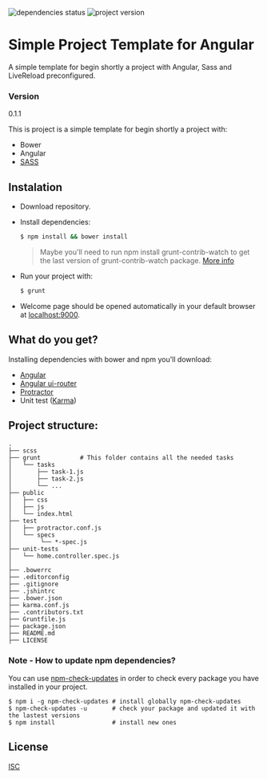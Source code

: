 ![dependencies status](https://david-dm.org/JuanMaRuiz/simple-project-template-angular.svg)
![project version](https://img.shields.io/badge/version-0.1.1-green.svg)
# Simple Project Template for Angular

A simple template for begin shortly a project with Angular, Sass and LiveReload preconfigured.

### Version
0.1.1

This is project is a simple template for begin shortly a project with:

* Bower
* Angular
* [SASS](http://sass-lang.com/guide)

## Instalation

* Download repository.
* Install dependencies:

	```sh
	$ npm install && bower install
	```
	> Maybe you'll need to run npm install grunt-contrib-watch to get the last version of grunt-contrib-watch package. [More info](https://github.com/gruntjs/grunt-contrib-watch) 

* Run your project with:

	```sh
	$ grunt
	```

* Welcome page should be opened automatically in your default browser at [localhost:9000](http://localhost:9000).

## What do you get?

Installing dependencies with bower and npm you'll download:
* [Angular](https://angularjs.org)
* [Angular ui-router](https://ui-router.github.io)
* [Protractor](http://www.protractortest.org/#/)
* Unit test ([Karma](https://karma-runner.github.io))

## Project structure:

```
.
├── scss
├── grunt           # This folder contains all the needed tasks
│   └── tasks
│       ├── task-1.js
│       ├── task-2.js
│       └── ...
├── public
│   ├── css
│   ├── js
│   └── index.html
├── test
│   ├── protractor.conf.js
│   └── specs
│        └── *-spec.js
├── unit-tests
│   └── home.controller.spec.js
│
├── .bowerrc
├── .editorconfig
├── .gitignore
├── .jshintrc
├── .bower.json
├── karma.conf.js
├── .contributors.txt
├── Gruntfile.js
├── package.json
├── README.md
├── LICENSE

```

### Note - How to update npm dependencies?

You can use [npm-check-updates](https://www.npmjs.org/package/npm-check-updates) in order to check every package you have installed in your project.

```
$ npm i -g npm-check-updates # install globally npm-check-updates
$ npm-check-updates -u       # check your package and updated it with the lastest versions
$ npm install                # install new ones
```

License
-------
[ISC](https://www.isc.org/downloads/software-support-policy/isc-license/)
